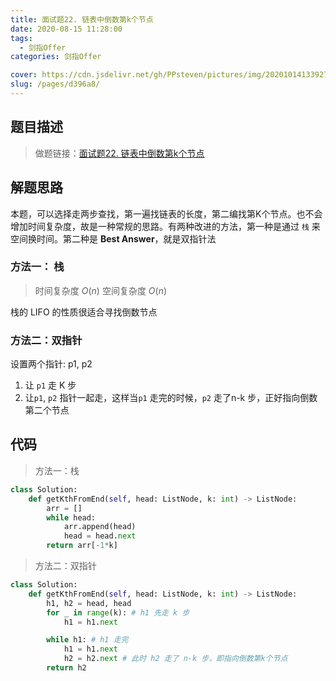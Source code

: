 ```yaml
---
title: 面试题22. 链表中倒数第k个节点
date: 2020-08-15 11:28:00
tags: 
  - 剑指Offer
categories: 剑指Offer

cover: https://cdn.jsdelivr.net/gh/PPsteven/pictures/img/20201014133927.png
slug: /pages/d396a8/
---
```


## 题目描述

> 做题链接：[面试题22. 链表中倒数第k个节点](https://leetcode-cn.com/problems/lian-biao-zhong-dao-shu-di-kge-jie-dian-lcof/)
>

<!--more-->

## 解题思路

本题，可以选择走两步查找，第一遍找链表的长度，第二编找第K个节点。也不会增加时间复杂度，故是一种常规的思路。有两种改进的方法，第一种是通过 `栈` 来空间换时间。第二种是 **Best Answer**，就是双指针法

### 方法一： 栈

> 时间复杂度 $O(n)$  空间复杂度 $O(n)$ 

栈的 LIFO 的性质很适合寻找倒数节点

### 方法二：双指针

设置两个指针: p1, p2

1. 让 `p1` 走 K 步
2. 让`p1`, `p2` 指针一起走，这样当`p1` 走完的时候，`p2` 走了n-k 步，正好指向倒数第二个节点

## 代码

> 方法一：栈

```python
class Solution:
    def getKthFromEnd(self, head: ListNode, k: int) -> ListNode:
        arr = []
        while head:
            arr.append(head)
            head = head.next 
        return arr[-1*k]
```



> 方法二：双指针

```python
class Solution:
    def getKthFromEnd(self, head: ListNode, k: int) -> ListNode:
        h1, h2 = head, head
        for _ in range(k): # h1 先走 k 步
            h1 = h1.next

        while h1: # h1 走完
            h1 = h1.next
            h2 = h2.next # 此时 h2 走了 n-k 步，即指向倒数第k个节点
        return h2
```


